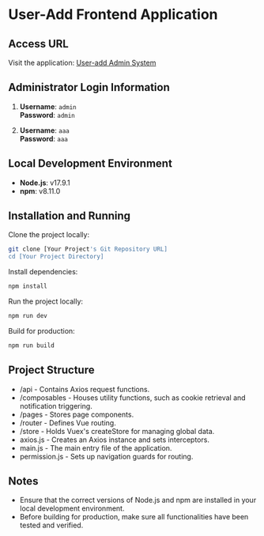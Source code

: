# User-Add Frontend Application

## Access URL

Visit the application: [User-add Admin System](https://yinianyangguang.top/#/login)

## Administrator Login Information

1. **Username**: `admin`  
   **Password**: `admin`

2. **Username**: `aaa`  
   **Password**: `aaa`

## Local Development Environment

- **Node.js**: v17.9.1
- **npm**: v8.11.0

## Installation and Running

Clone the project locally:

```bash
git clone [Your Project's Git Repository URL]
cd [Your Project Directory]
```
Install dependencies:

```bash
npm install
```

Run the project locally:

```bash
npm run dev
```

Build for production:

```bash
npm run build
```

## Project Structure

- /api - Contains Axios request functions.
- /composables - Houses utility functions, such as cookie retrieval and notification triggering.
- /pages - Stores page components.
- /router - Defines Vue routing.
- /store - Holds Vuex's createStore for managing global data.
- axios.js - Creates an Axios instance and sets interceptors.
- main.js - The main entry file of the application.
- permission.js - Sets up navigation guards for routing.

## Notes

- Ensure that the correct versions of Node.js and npm are installed in your local development environment.
- Before building for production, make sure all functionalities have been tested and verified.
